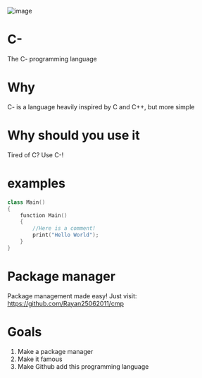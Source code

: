 ![image](https://user-images.githubusercontent.com/101386337/216001801-f7f64f67-6841-4d39-ab9c-7f2cc66970c6.jpeg) 


# C-
The C- programming language

# Why
C- is a language heavily inspired by C and C++, but more simple

# Why should you use it
Tired of C? Use C-!

# examples
```cpp
class Main()
{
    function Main()
    {
        //Here is a comment!
        print("Hello World");
    }
}

```
# Package manager
Package management made easy! Just visit: https://github.com/Rayan25062011/cmp

# Goals
1. Make a package manager
2. Make it famous
3. Make Github add this programming language
